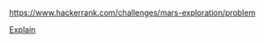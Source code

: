 https://www.hackerrank.com/challenges/mars-exploration/problem

[Explain](https://www.hackerrank.com/challenges/mars-exploration/forum/comments/625548)